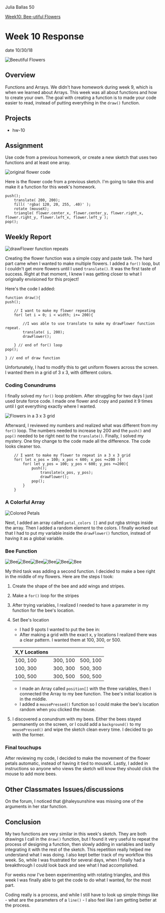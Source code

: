 Julia Ballas 50

[Week10: Bee-utiful Flowers](https://jballas.github.io/120-work/hw-10/index.html)

# Week 10 Response

date 10/30/18

![Beeutiful Flowers](final_beeutiful_flowers.PNG)

## Overview

Functions and Arrays. We didn't have homework during week 9, which is when we learned about Arrays. This week was all about functions and how to create your own. The goal with creating a function is to made your code easier to read, instead of putting everything in the `draw()` function.

## Projects

- hw-10

## Assignment

Use code from a previous homework, or create a new sketch that uses two functions and at least one array.

![original flower code](original_flower_code.PNG)

Here is the flower code from a previous sketch. I'm going to take this and make it a function for this week's homework.
```JS
push();
    translate( 200, 200);
    fill( 'rgba( 120, 20, 255, .40)' );
    rotate (mouseX);
    triangle( flower.center_x, flower.center_y, flower.right_x, flower.right_y, flower.left_x, flower.left_y );
pop();
```

## Weekly Report

![drawFlower function repeats](more_flower_function.PNG)

Creating the flower function was a simple copy and paste task. The hard part came when I wanted to make multiple flowers. I added a `for()` loop, but I couldn't get more flowers until I used `translate()`. It was the first taste of success. Right at that moment, I knew I was getting closer to what I originally envisioned for this project!

Here's the code I added:

```JS
function draw(){
push();

    // I want to make my flower repeating
    for( let i = 0; i < width; i+= 200){

        //I was able to use translate to make my drawFlower function repeat.
        translate( i, 200);
        drawFlower();

    } // end of for() loop
pop();

} // end of draw function
```

Unfortunately, I had to modify this to get uniform flowers across the screen. I wanted them in a grid of 3 x 3, with different colors.

###  Coding Conundrums

I finally solved my `for()` loop problem. After struggling for two days I just used brute force code. I made one flower and copy and pasted it 9 times until I got everything exactly where I wanted.

![Flowers in a 3 x 3 grid](flowers_in_grid.PNG)

Afterward, I reviewed my numbers and realized what was different from my `for()` loop. The numbers needed to increase by 200 and the `push()` and `pop()` needed to be right next to the `translate()`. Finally, I solved my mystery. One tiny change to the code made all the difference. The code looks cleaner too.

```JS
    // I want to make my flower to repeat in a 3 x 3 grid
    for( let x_pos = 100; x_pos < 600; x_pos +=200 ){
        for( let y_pos = 100; y_pos < 600; y_pos +=200){
            push();
                translate(x_pos, y_pos);
                drawFlower();
            pop();
        }
    }
```

### A Colorful Array

![Colored Petals](colorful_flowers.PNG)

Next, I added an array called `petal_colors []` and put rgba strings inside the array. Then I added a random element to the colors. I finally worked out that I had to put my variable inside the `drawFlower()` function, instead of having it as a global variable.

### Bee Function

![Bee](bee.PNG)![Bee](bee.PNG)![Bee](bee.PNG)![Bee](bee.PNG)![Bee](bee.PNG)![Bee](bee.PNG)

My third task was adding a second function. I decided to make a bee right in the middle of my flowers. Here are the steps I took:

1. Create the shape of the bee and add wings and stripes.
2. Make a `for()` loop for the stripes
3. After trying variables, I realized I needed to have a parameter in my function for the bee's location.
4. Set Bee's location

    - I had 9 spots I wanted to put the bee in:
    - After making a grid with the exact x, y locations I realized there was a clear pattern. I wanted them at 100, 300, or 500.

    | X,Y Locations |   | |
    | -------- | -------- | -------- |
    | 100, 100 | 300, 100 | 500, 100 |
    | 100, 300 | 300, 300 | 500, 300 |
    | 100, 500 | 300, 500 | 500, 500 |

    - I made an Array called `position[]` with the three variables, then I connected the Array to my bee function. The bee's initial location is in the middle.
    - I added a `mousePressed()` function so I could make the bee's location random when you clicked the mouse.

5. I discovered a conundrum with my bees. Either the bees stayed permanently on the screen, or I could add a `background()` to my `mousePressed()` and wipe the sketch clean every time. I decided to go with the former.

### Final touchups

After reviewing my code, I decided to make the movement of the flower petals automatic, instead of having it tied to mouseX. Lastly, I added in instructions so anyone who views the sketch will know they should click the mouse to add more bees.


## Other Classmates Issues/discussions

On the forum, I noticed that @haleysunshine was missing one of the arguments in her star function.

## Conclusion

My two functions are very similar in this week's sketch. They are both drawings I call in the `draw()` function, but I found it very useful to repeat the process of designing a function, then slowly adding in variables and lastly integrating it with the rest of the sketch. This repetition really helped me understand what I was doing. I also kept better track of my workflow this week. So, while I was frustrated for several days, when I finally had a breakthrough I could look back and see what I had accomplished.

For weeks now I've been experimenting with rotating triangles, and this week I was finally able to get the code to do what I wanted, for the most part.

Coding really is a process, and while I still have to look up simple things like - what are the parameters of a `line()` - I also feel like I am getting better at the process.